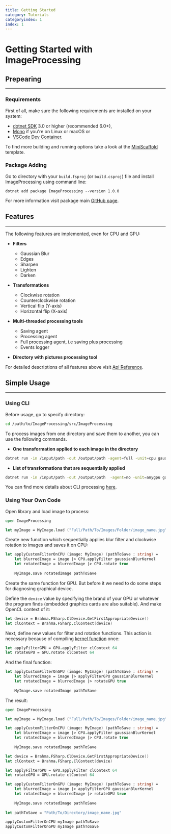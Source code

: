 ```yaml
---
title: Getting Started
category: Tutorials
categoryindex: 1
index: 1
---
```


# Getting Started with ImageProcessing


## Prepearing

---

### Requirements

First of all, make sure the following requirements are installed on your system:

* [dotnet SDK](https://www.microsoft.com/net/download/core) 3.0 or higher (recommended 6.0+),
* [Mono](http://www.mono-project.com/) if you're on Linux or macOS or
* [VSCode Dev Container](https://code.visualstudio.com/docs/remote/containers).

To find more building and running options take a look at the [MiniScaffold](https://github.com/TheAngryByrd/MiniScaffold) template.

### Package Adding

Go to directory with your ``build.fsproj`` (or ``build.csproj``) file and install ImageProcessing using command line:

```shell
dotnet add package ImageProcessing --version 1.0.0
```

For more information visit package main [GitHub page](https://github.com/PolinaSavelyeva/ImageProcessing/pkgs/nuget/ImageProcessing).

## Features

---

The following features are implemented, even for CPU and GPU:

* **Filters**
    * Gaussian Blur
    * Edges
    * Sharpen
    * Lighten
    * Darken


* **Transformations**
    * Clockwise rotation
    * Counterclockwise rotation
    * Vertical flip (Y-axis)
    * Horizontal flip (X-axis)


* **Multi-threaded processing tools**
    * Saving agent
    * Processing agent
    * Full processing agent, i.e saving plus processing
    * Events logger


* **Directory with pictures processing tool**

For detailed descriptions of all features above visit [Api Reference](https://polinasavelyeva.github.io/ImageProcessing/reference/index.html).

## Simple Usage

---

### Using CLI

Before usage, go to specify directory:

```sh
cd /path/to/ImageProcessing/src/ImageProcessing
```
To process images from one directory and save them to another, you can use the following commands.

* **Оne transformation applied to each image in the directory**

```sh
dotnet run -in /input/path -out /output/path -agent=full -unit=cpu gauss
```

* **List of transformations that are sequentially applied**

```sh
dotnet run -in /input/path -out /output/path  -agent=no -unit=anygpu gauss sharpen
```

You can find more details about CLI processing [here](https://polinasavelyeva.github.io/ImageProcessing/How_Tos/Using_A_CLI.html).

### Using Your Own Code

Open library and load image to process:

```fsharp
open ImageProcessing

let myImage = MyImage.load ("Full/Path/To/Images/Folder/image_name.jpg")
```

Create new function which sequentially applies blur filter and clockwise rotation to images and saves it on CPU:

```fsharp
let applyCustomFilterOnCPU (image: MyImage) (pathToSave : string) = 
    let blurredImage = image |> CPU.applyFilter gaussianBlurKernel
    let rotatedImage = blurredImage |> CPU.rotate true
    
    MyImage.save rotatedImage pathToSave
```

Create the same function for GPU. But before it we need to do some steps for diagnosing graphical device.

Define the ``device`` value by specifying the brand of your GPU or whatever the program finds (embedded graphics cards are also suitable). And make OpenCL context of it:

```fsharp
let device = Brahma.FSharp.ClDevice.GetFirstAppropriateDevice()
let clContext = Brahma.FSharp.ClContext(device)
```

Next, define new values for filter and rotation functions. This action is necessary because of compiling [kernel function](https://polinasavelyeva.github.io/ImageProcessing/How_Tos/Making_A_Code.html#GPU-processing-kernels) once:

```fsharp
let applyFilterGPU = GPU.applyFilter clContext 64
let rotateGPU = GPU.rotate clContext 64
```

And the final function:

```fsharp
let applyCustomFilterOnGPU (image: MyImage) (pathToSave : string) = 
    let blurredImage = image |> applyFilterGPU gaussianBlurKernel
    let rotatedImage = blurredImage |> rotateGPU true
    
    MyImage.save rotatedImage pathToSave
```

The result:

```fsharp
open ImageProcessing

let myImage = MyImage.load ("Full/Path/To/Images/Folder/image_name.jpg")

let applyCustomFilterOnCPU (image: MyImage) (pathToSave : string) = 
    let blurredImage = image |> CPU.applyFilter gaussianBlurKernel
    let rotatedImage = blurredImage |> CPU.rotate true
    
    MyImage.save rotatedImage pathToSave

let device = Brahma.FSharp.ClDevice.GetFirstAppropriateDevice()
let clContext = Brahma.FSharp.ClContext(device)

let applyFilterGPU = GPU.applyFilter clContext 64
let rotateGPU = GPU.rotate clContext 64

let applyCustomFilterOnGPU (image: MyImage) (pathToSave : string) = 
    let blurredImage = image |> applyFilterGPU gaussianBlurKernel
    let rotatedImage = blurredImage |> rotateGPU true
    
    MyImage.save rotatedImage pathToSave
 
let pathToSave = "Path/To/Directory/image_name.jpg"

applyCustomFilterOnCPU myImage pathToSave
applyCustomFilterOnGPU myImage pathToSave
```
